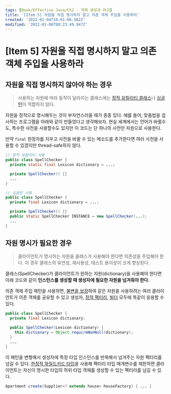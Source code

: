 ```yaml
---
tags: [Book/Effective Java/Ch2 - 객체 생성과 파괴]
title: '[Item 5] 자원을 직접 명시하지 말고 의존 객체 주입을 사용하라'
created: '2022-01-04T10:01:06.982Z'
modified: '2022-01-06T08:23:49.947Z'
---
```


# [Item 5] 자원을 직접 명시하지 말고 의존 객체 주입을 사용하라

## 자원을 직접 명시하지 않아야 하는 경우

> 사용하는 자원에 따라 동작이 달라지는 클래스에는 [정적 유틸리티 클래스](https://github.com/suin0730/active-reading/blob/main/%5B1%5D%20%EC%9D%B4%ED%8E%99%ED%8B%B0%EB%B8%8C%20%EC%9E%90%EB%B0%94%203%ED%8C%90/%5BItem%204%5D%20%EC%9D%B8%EC%8A%A4%ED%84%B4%EC%8A%A4%ED%99%94%EB%A5%BC%20%EB%A7%89%EC%9C%BC%EB%A0%A4%EB%A9%B4%20private%20%EC%83%9D%EC%84%B1%EC%9E%90%EB%A5%BC%20%EC%82%AC%EC%9A%A9%ED%95%98%EB%9D%BC.md)나 [싱글턴](https://github.com/suin0730/active-reading/blob/main/%5B1%5D%20%EC%9D%B4%ED%8E%99%ED%8B%B0%EB%B8%8C%20%EC%9E%90%EB%B0%94%203%ED%8C%90/%5BItem%203%5D%20private%20%EC%83%9D%EC%84%B1%EC%9E%90%EB%82%98%20%EC%97%B4%EA%B1%B0%20%ED%83%80%EC%9E%85%EC%9C%BC%EB%A1%9C%20%EC%8B%B1%EA%B8%80%ED%84%B4%EC%9E%84%EC%9D%84%20%EB%B3%B4%EC%A6%9D%ED%95%98%EB%9D%BC.md)이 적합하지 않다.

자원을 정적으로 명시해두는 것이 부자연스러울 때가 종종 있다. 예를 들어, 맞춤법을 검사하는 프로그램을 아래와 같이 만들었다고 생각해보자. 현실 세계에서는 언어가 바뀔수도, 특수한 사전을 사용할수도 있지만 이 코드는 단 하나의 사전만 자원으로 사용한다.

만약 `final` 한정자를 지우고 사전을 바꿀 수 있는 메소드를 추가한다면 여러 사전을 사용할 수 있겠지만 thread-safe하지 않다.

```java
// 정적 유틸리티 사용
public class SpellChecker {
  private static final Lexicon dictionary = ...;

  private SpellChecker() {}
  ...
}
```
```java
// 싱글턴 사용
public class SpellChecker {
  private final Lexicon dictionary = ...;

  private SpellChecker() {}
  public static SpellChecker INSTANCE = new SpellChecker(...);
  ...
}
```

## 자원 명시가 필요한 경우

> 클라이언트가 명시하는 자원을 클래스가 사용해야 한다면 의존성을 주입해야 한다. 이 경우 클래스의 유연성, 재사용성, 테스트 용이성이 크게 향상된다.

클래스(SpellChecker)가 클라이언트가 원하는 자원(dictionary)을 사용해야 한다면 아래 코드와 같이 **인스턴스를 생성할 때 생성자에 필요한 자원을 넘겨줘야 한다.**

의존 객체 주입 패턴을 사용하면, [불변을 보장]()하여 같은 자원을 사용하려는 여러 클라이언트가 의존 객체를 공유할 수 있고 생성자, [정적 팩터리](https://github.com/suin0730/active-reading/blob/main/%5B1%5D%20%EC%9D%B4%ED%8E%99%ED%8B%B0%EB%B8%8C%20%EC%9E%90%EB%B0%94%203%ED%8C%90/%5BItem%201%5D%20%EC%83%9D%EC%84%B1%EC%9E%90%20%EB%8C%80%EC%8B%A0%20%EC%A0%95%EC%A0%81%20%ED%8C%A9%ED%86%A0%EB%A6%AC%20%EB%A9%94%EC%84%9C%EB%93%9C%EB%A5%BC%20%EA%B3%A0%EB%A0%A4%ED%95%98%EB%9D%BC.md), [빌더](https://github.com/suin0730/active-reading/blob/main/%5B1%5D%20%EC%9D%B4%ED%8E%99%ED%8B%B0%EB%B8%8C%20%EC%9E%90%EB%B0%94%203%ED%8C%90/%5BItem%202%5D%20%EC%83%9D%EC%84%B1%EC%9E%90%EC%97%90%20%EB%A7%A4%EA%B0%9C%EB%B3%80%EC%88%98%EA%B0%80%20%EB%A7%8E%EB%8B%A4%EB%A9%B4%20%EB%B9%8C%EB%8D%94%EB%A5%BC%20%EA%B3%A0%EB%A0%A4%ED%95%B4%EB%9D%BC.md) 모두에 똑같이 응용할 수 있다.

```java
public class SpellChecker {
  private final Lexicon dictionary;

  public SpellChecker(Lexicon dictionary) {
    this.dictionary = Object.requireNonNull(dictionary);
  }
  ...
}
```

이 패턴을 변형해서 생성자에 특정 타입 인스턴스를 반복해서 넘겨주는 자원 팩터리를 넘길 수 있다. [한정적 와일드카드 타입]()을 사용해 팩터리 타입 매개변수를 제한하면 클라이언트는 자신이 명시한 타입의 하위 타입 객체를 생성할 수 있는 팩터리를 넘길 수 있다.

```java
Apartment create(Supplier<? extends house> houseFactory) { ... }
```



